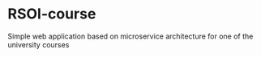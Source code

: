 # RSOI-course
Simple web application based on microservice architecture for one of the university courses
